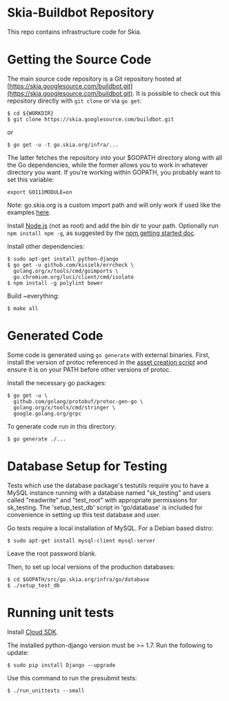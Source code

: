 Skia-Buildbot Repository
========================

This repo contains infrastructure code for Skia.


Getting the Source Code
=======================

The main source code repository is a Git repository hosted at
[https://skia.googlesource.com/buildbot.git](https://skia.googlesource.com/buildbot.git).
It is possible to check out this repository directly with `git clone` or via
`go get`:

```
$ cd ${WORKDIR}
$ git clone https://skia.googlesource.com/buildbot.git
```

or

```
$ go get -u -t go.skia.org/infra/...
```

The latter fetches the repository into your $GOPATH directory along with all the
Go dependencies, while the former allows you to work in whatever directory you
want. If you're working within GOPATH, you probably want to set this variable:

```
export GO111MODULE=on
```

Note: go.skia.org is a custom import path and will only work if used like the
examples [here](http://golang.org/cmd/go/#hdr-Remote_import_paths).

Install [Node.js](https://nodejs.org/en/download/) (not as root) and add the bin
dir to your path. Optionally run `npm install npm -g`, as suggested by the
[npm getting started doc](https://docs.npmjs.com/getting-started/installing-node#updating-npm).

Install other dependencies:

```
$ sudo apt-get install python-django
$ go get -u github.com/kisielk/errcheck \
  golang.org/x/tools/cmd/goimports \
  go.chromium.org/luci/client/cmd/isolate
$ npm install -g polylint bower
```

Build ~everything:

```
$ make all
```

Generated Code
==============

Some code is generated using `go generate` with external binaries. First,
install the version of protoc referenced in the [asset creation
script](https://skia.googlesource.com/skia/+/master/infra/bots/assets/protoc/create.py)
and ensure it is on your PATH before other versions of protoc.

Install the necessary go packages:
```
$ go get -u \
  github.com/golang/protobuf/protoc-gen-go \
  golang.org/x/tools/cmd/stringer \
  google.golang.org/grpc
```

To generate code run in this directory:

```
$ go generate ./...
```

Database Setup for Testing
==========================

Tests which use the database package's testutils require you to have a MySQL instance running with a
database named "sk_testing" and users called "readwrite" and "test_root" with appropriate
permissions for sk_testing. The 'setup_test_db' script in 'go/database' is included for convenience
in setting up this test database and user.

Go tests require a local installation of MySQL. For a Debian based distro:

```
$ sudo apt-get install mysql-client mysql-server
```

Leave the root password blank.

Then, to set up local versions of the production databases:

```
$ cd $GOPATH/src/go.skia.org/infra/go/database
$ ./setup_test_db
```

Running unit tests
==================

Install [Cloud SDK](https://cloud.google.com/sdk/).

The installed python-django version must be >= 1.7. Run the following to update:

```
$ sudo pip install Django --upgrade
```

Use this command to run the presubmit tests:

```
$ ./run_unittests --small
```
